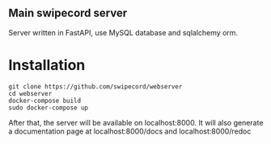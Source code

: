 ## Main swipecord server
Server written in FastAPI, use MySQL database and sqlalchemy orm.

# Installation

```
git clone https://github.com/swipecord/webserver
cd webserver
docker-compose build
sudo docker-compose up
```

After that, the server will be available on localhost:8000.
It will also generate a documentation page at localhost:8000/docs and localhost:8000/redoc
